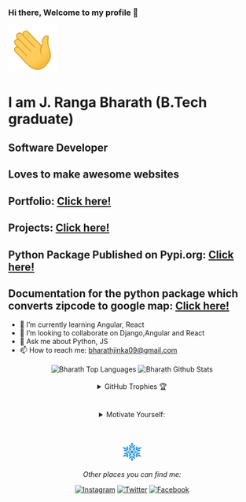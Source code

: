 ### Hi there, Welcome to my profile 👋
<img src="https://raw.githubusercontent.com/bharathjinka09/bharathjinka09/master/Hi.gif" width="100" />

# I am J. Ranga Bharath (B.Tech graduate)
## Software Developer
## Loves to make awesome websites
## Portfolio: [Click here!](https://bharathjinka09.github.io)
## Projects: [Click here!](https://bharath-blog.herokuapp.com)
## Python Package Published on Pypi.org: [Click here!](https://pypi.org/project/zipcode-to-map/)
## Documentation for the python package which converts zipcode to google map: [Click here!](https://libraries.io/pypi/zipcode-to-map)

- 🌱 I’m currently learning Angular, React
- 👯 I’m looking to collaborate on Django,Angular and React
- 💬 Ask me about Python, JS
- 📫 How to reach me: bharathjinka09@gmail.com 
<div align="center">

<img align="center" src="https://github-readme-stats.vercel.app/api/top-langs/?username=bharathjinka09&layout=compact" alt="Bharath Top Languages">

<img align="center" src="https://github-readme-stats.vercel.app/api?username=bharathjinka09&&show_icons=true&title_color=161e2e&icon_color=31c48d&text_color=4b5563&bg_color=f4f5f7" alt="Bharath Github Stats">
<br>  
<br>  
<details align="center">
  <summary>GitHub Trophies 🏆</summary>
  <p align="center">
    <a href="https://github.com/ryo-ma/github-profile-trophy" target="_blank">
      <img src="https://github-profile-trophy.vercel.app/?username=bharathjinka09&theme=gruvbox"/>
    </a>
  </p>
</details>
<br>
<br>
<details align="center">
  <summary>Motivate Yourself:</summary>
  <p align="center">
    <a href="https://github.com/bharathjinka09/github-readme-quotes">
      <img src="https://quotes-github-readme.vercel.app/api?type=horizontal"/>
    </a>
  </p>
</details>
<br>
<br>
  
<a href='https://archiveprogram.github.com/'><img src='https://raw.githubusercontent.com/acervenky/animated-github-badges/master/assets/acbadge.gif' width='40' height='40'></a>

<i>Other places you can find me:</i><br>

<a href="https://www.instagram.com/bharathjinka09" target="_blank"><img src="https://img.shields.io/badge/Instagram-%23E4405F.svg?&style=flat-square&logo=instagram&logoColor=white" alt="Instagram"></a>
<a href="https://www.twitter.com/bharathjinka09" target="_blank"><img src="https://img.shields.io/badge/Twitter-%231877F2.svg?&style=flat-square&logo=twitter&logoColor=white" alt="Twitter"></a>
<a href="https://m.facebook.com/jinka.rangabharath" target="_blank"><img src="https://img.shields.io/badge/Facebook-%231877F2.svg?&style=flat-square&logo=facebook&logoColor=white" alt="Facebook"></a>
</div>
